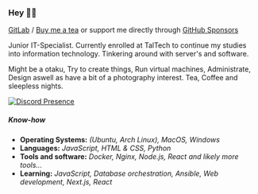 ### Hey 👋🏻

[GitLab](https://gitlab.com/v4ltages) / [Buy me a tea](https://ko-fi.com/voltages) or support me directly through [GitHub Sponsors](https://github.com/sponsors/v4ltages)

Junior IT-Specialist. Currently enrolled at TalTech to continue my studies into information technology. Tinkering around with server's and software.

Might be a otaku, Try to create things, Run virtual machines, Administrate, Design aswell as have a bit of a photography interest. Tea, Coffee and sleepless nights.

[![Discord Presence](https://lanyard-profile-readme.vercel.app/api/218972931701735424?hideDiscrim=true&)](https://discord.com/users/218972931701735424)

##### Know-how
- **Operating Systems:** *(Ubuntu, Arch Linux), MacOS, Windows*
- **Languages:** *JavaScript, HTML & CSS, Python*
- **Tools and software:** *Docker, Nginx, Node.js, React and likely more tools...*
- **Learning:** *JavaScript, Database orchestration, Ansible, Web development, Next.js, React*

<!--
**v4ltages/v4ltages** is a ✨ _special_ ✨ repository because its `README.md` (this file) appears on your GitHub profile.

Here are some ideas to get you started:

- 🔭 I’m currently working on ...
- 🌱 I’m currently learning ...
- 👯 I’m looking to collaborate on ...
- 🤔 I’m looking for help with ...
- 💬 Ask me about ...
- 📫 How to reach me: ...
- 😄 Pronouns: ...
- ⚡ Fun fact: ...
-->
